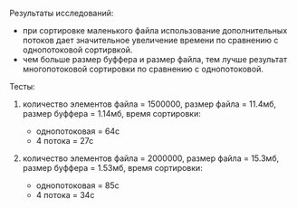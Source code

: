 Результаты исследований:
- при сортировке маленького файла использование дополнительных потоков дает значительное увеличение времени по сравнению с однопотоковой сортирвкой.
- чем больше размер буффера и размер файла, тем лучше результат многопотоковой сортировки по сравнению с однопотоковой.

Тесты:

1. количество элементов файла = 1500000,
размер файла = 11.4мб,
размер буффера = 1.14мб,
время сортировки:
	- однопотоковая = 64с
	- 4 потока = 27с
	
2. количество элементов файла = 2000000,
размер файла = 15.3мб,
размер буффера = 1.53мб,
время сортировки:
	- однопотоковая = 85с
	- 4 потока = 34с